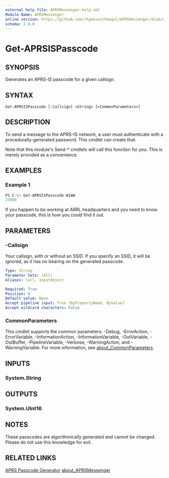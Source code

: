 ```yaml
---
external help file: APRSMessenger-help.xml
Module Name: APRSMessenger
online version: https://github.com/rhymeswithmogul/APRSMessenger/blob/main/man/en-US/Get-APRSISPasscode.md
schema: 2.0.0
---
```


# Get-APRSISPasscode

## SYNOPSIS
Generates an APRS-IS passcode for a given callsign.

## SYNTAX

```
Get-APRSISPasscode [-Callsign] <String> [<CommonParameters>]
```

## DESCRIPTION
To send a message to the APRS-IS network, a user must authenticate with a procedurally-generated password.  This cmdlet can create that.

Note that this module's Send-* cmdlets will call this function for you.  This is merely provided as a convenience.

## EXAMPLES

### Example 1
```powershell
PS C:\> Get-APRSISPasscode W1AW
25988
```

If you happen to be working at ARRL headquarters and you need to know your passcode, this is how you could find it out.

## PARAMETERS

### -Callsign
Your callsign, with or without an SSID.  If you specify an SSID, it will be ignored, as it has no bearing on the generated passcode.

```yaml
Type: String
Parameter Sets: (All)
Aliases: Call, InputObject

Required: True
Position: 0
Default value: None
Accept pipeline input: True (ByPropertyName, ByValue)
Accept wildcard characters: False
```

### CommonParameters
This cmdlet supports the common parameters: -Debug, -ErrorAction, -ErrorVariable, -InformationAction, -InformationVariable, -OutVariable, -OutBuffer, -PipelineVariable, -Verbose, -WarningAction, and -WarningVariable. For more information, see [about_CommonParameters](http://go.microsoft.com/fwlink/?LinkID=113216).

## INPUTS

### System.String
## OUTPUTS

### System.UInt16
## NOTES
These passcodes are algorithmically generated and cannot be changed. Please do not use this knowledge for evil.

## RELATED LINKS

[APRS Passcode Generator](https://apps.magicbug.co.uk/passcode/)
[about_APRSMessenger](https://github.com/rhymeswithmogul/APRSMessenger/blob/main/man/en-US/about_APRSMessenger.md)